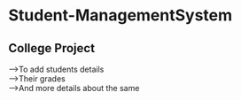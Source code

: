 # Student-ManagementSystem
College Project
-------------------------------------------------------------------------------------------------------------------------------------------------------------------------

-->To add students details <br>
-->Their grades<br>
-->And more details about the same<br>
